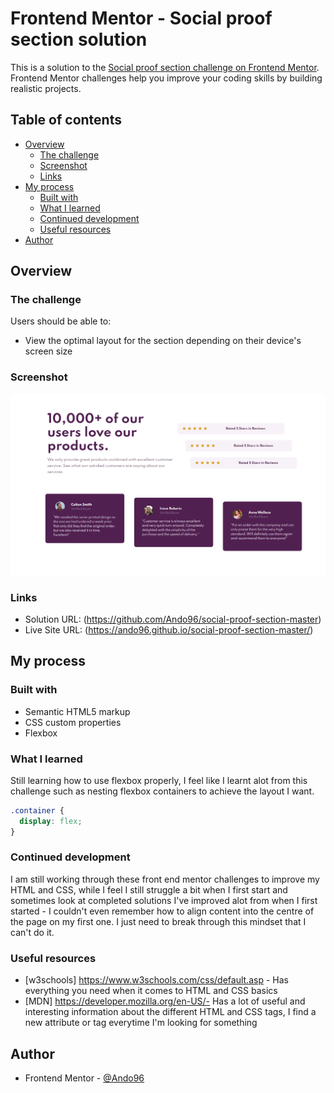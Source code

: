 # Frontend Mentor - Social proof section solution

This is a solution to the [Social proof section challenge on Frontend Mentor](https://www.frontendmentor.io/challenges/social-proof-section-6e0qTv_bA). Frontend Mentor challenges help you improve your coding skills by building realistic projects. 

## Table of contents

- [Overview](#overview)
  - [The challenge](#the-challenge)
  - [Screenshot](#screenshot)
  - [Links](#links)
- [My process](#my-process)
  - [Built with](#built-with)
  - [What I learned](#what-i-learned)
  - [Continued development](#continued-development)
  - [Useful resources](#useful-resources)
- [Author](#author)

## Overview

### The challenge

Users should be able to:

- View the optimal layout for the section depending on their device's screen size

### Screenshot

![](Capture.PNG)

### Links

- Solution URL: (https://github.com/Ando96/social-proof-section-master)
- Live Site URL: (https://ando96.github.io/social-proof-section-master/)

## My process

### Built with

- Semantic HTML5 markup
- CSS custom properties
- Flexbox

### What I learned

Still learning how to use flexbox properly, I feel like I learnt alot from this challenge such as nesting flexbox containers to achieve the layout I want.

```css
.container {
  display: flex;
}
```

### Continued development

I am still working through these front end mentor challenges to improve my HTML and CSS, while I feel I still struggle a bit when I first start and sometimes look
at completed solutions I've improved alot from when I first started - I couldn't even remember how to align content into the centre of the page on my first one. 
I just need to break through this mindset that I can't do it.

### Useful resources

- [w3schools] https://www.w3schools.com/css/default.asp - Has everything you need when it comes to HTML and CSS basics
- [MDN] https://developer.mozilla.org/en-US/- Has a lot of useful and interesting information about the different HTML and CSS tags, I find a new attribute or tag everytime I'm looking for something

## Author

- Frontend Mentor - [@Ando96](https://www.frontendmentor.io/profile/Ando96)
